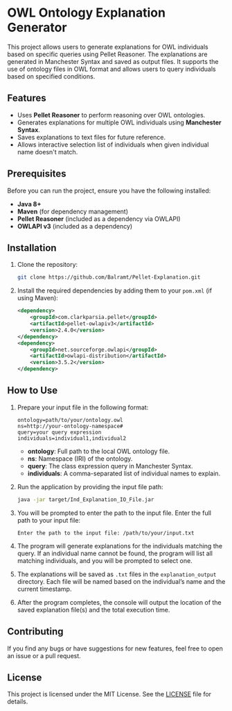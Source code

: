 # OWL Ontology Explanation Generator

This project allows users to generate explanations for OWL individuals based on specific queries using Pellet Reasoner. The explanations are generated in Manchester Syntax and saved as output files. It supports the use of ontology files in OWL format and allows users to query individuals based on specified conditions.

## Features
- Uses **Pellet Reasoner** to perform reasoning over OWL ontologies.
- Generates explanations for multiple OWL individuals using **Manchester Syntax**.
- Saves explanations to text files for future reference.
- Allows interactive selection list of individuals when given individual name doesn't match.
  
## Prerequisites
Before you can run the project, ensure you have the following installed:
- **Java 8+**
- **Maven** (for dependency management)
- **Pellet Reasoner** (included as a dependency via OWLAPI)
- **OWLAPI v3** (included as a dependency)

## Installation

1. Clone the repository:
   ```bash
   git clone https://github.com/Balramt/Pellet-Explanation.git
   ```

2. Install the required dependencies by adding them to your `pom.xml` (if using Maven):
   ```xml
   <dependency>
       <groupId>com.clarkparsia.pellet</groupId>
       <artifactId>pellet-owlapiv3</artifactId>
       <version>2.4.0</version>
   </dependency>
   <dependency>
       <groupId>net.sourceforge.owlapi</groupId>
       <artifactId>owlapi-distribution</artifactId>
       <version>3.5.2</version>
   </dependency>
   ```

## How to Use

1. Prepare your input file in the following format:
   ```
   ontology=path/to/your/ontology.owl
   ns=http://your-ontology-namespace#
   query=your query expression
   individuals=individual1,individual2
   ```
   - **ontology**: Full path to the local OWL ontology file.
   - **ns**: Namespace (IRI) of the ontology.
   - **query**: The class expression query in Manchester Syntax.
   - **individuals**: A comma-separated list of individual names to explain.

2. Run the application by providing the input file path:
   ```bash
   java -jar target/Ind_Explanation_IO_File.jar
   ```

3. You will be prompted to enter the path to the input file. Enter the full path to your input file:
   ```
   Enter the path to the input file: /path/to/your/input.txt
   ```

4. The program will generate explanations for the individuals matching the query. If an individual name cannot be found, the program will list all matching individuals, and you will be prompted to select one.

5. The explanations will be saved as `.txt` files in the `explanation_output` directory. Each file will be named based on the individual’s name and the current timestamp.

6. After the program completes, the console will output the location of the saved explanation file(s) and the total execution time.


## Contributing
If you find any bugs or have suggestions for new features, feel free to open an issue or a pull request.

## License
This project is licensed under the MIT License. See the [LICENSE](LICENSE) file for details.
